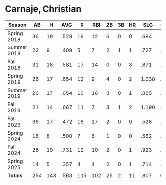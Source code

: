 # Carnaje, Christian

| Season      | AB          | H           | AVG         | R           | RBI         | 2B          | 3B          | HR          | SLG         | OBP         | RSP         | SAF         | K           | BB          | PO          | A           | E           | FAVE        | IP          | H           | K           | BB          | R           | ER          | ERA         
| ----------- | ----------- | ----------- | ----------- | ----------- | ----------- | ----------- | ----------- | ----------- | ----------- | ----------- | ----------- | ----------- | ----------- | ----------- | ----------- | ----------- | ----------- | ----------- | ----------- | ----------- | ----------- | ----------- | ----------- | ----------- | ----------- 
| Spring 2018 | 36          | 19          | .528        | 19          | 12          | 6           | 0           | 0           | .694        | .556        | .538        | 0           | 0           | 0           | 49          | 3           | 1           | .981        | 0           | 0           | 0           | 0           | 0           | 0           | .000        
| Summer 2018 | 22          | 9           | .409        | 5           | 7           | 2           | 1           | 1           | .727        | .409        | .300        | 0           | 1           | 0           | 17          | 0           | 0           | 1.000       | 0           | 0           | 0           | 0           | 0           | 0           | .000        
| Fall 2018   | 31          | 18          | .581        | 17          | 14          | 0           | 0           | 3           | .871        | .613        | .643        | 0           | 0           | 0           | 31          | 0           | 0           | 1.000       | 0           | 0           | 0           | 0           | 0           | 0           | .000        
| Spring 2019 | 26          | 17          | .654        | 12          | 9           | 4           | 0           | 2           | 1.038       | .643        | .600        | 1           | 0           | 1           | 34          | 1           | 0           | 1.000       | 0           | 0           | 0           | 0           | 0           | 0           | .000        
| Summer 2019 | 26          | 17          | .654        | 10          | 16          | 3           | 0           | 1           | .885        | .704        | .750        | 0           | 0           | 1           | 13          | 5           | 1           | .947        | 0           | 0           | 0           | 0           | 0           | 0           | .000        
| Fall 2019   | 21          | 14          | .667        | 11          | 7           | 3           | 1           | 2           | 1.190       | .696        | .750        | 0           | 1           | 2           | 31          | 0           | 0           | 1.000       | 0           | 0           | 0           | 0           | 0           | 0           | .000        
| Fall 2023   | 36          | 17          | .472        | 18          | 17          | 2           | 0           | 0           | .528        | .639        | .579        | 0           | 0           | 0           | 29          | 3           | 1           | .970        | 10          | 28          | 2           | 24          | 37          | 31          | 21.700      
| Spring 2024 | 16          | 8           | .500        | 7           | 6           | 1           | 0           | 0           | .562        | .471        | .714        | 1           | 0           | 0           | 11          | 0           | 2           | .846        | 0           | 0           | 0           | 0           | 0           | 0           | .000        
| Fall 2024   | 26          | 19          | .731        | 12          | 10          | 2           | 0           | 1           | .923        | .731        | .778        | 0           | 0           | 0           | 24          | 0           | 1           | .960        | 0           | 0           | 0           | 0           | 0           | 0           | .000        
| Spring 2025 | 14          | 5           | .357        | 4           | 4           | 2           | 0           | 1           | .714        | .357        | .000        | 0           | 0           | 0           | 29          | 0           | 1           | .967        | 0           | 0           | 0           | 0           | 0           | 0           | .000        
| **Totals**  | 254         | 143         | .563        | 115         | 102         | 25          | 2           | 11          | .807        | 0           | 0           | 2           | 2           | 4           | 268         | 12          | 7           | .976        | 10.0        | 28          | 2           | 24          | 37          | 31          | 21.700      
